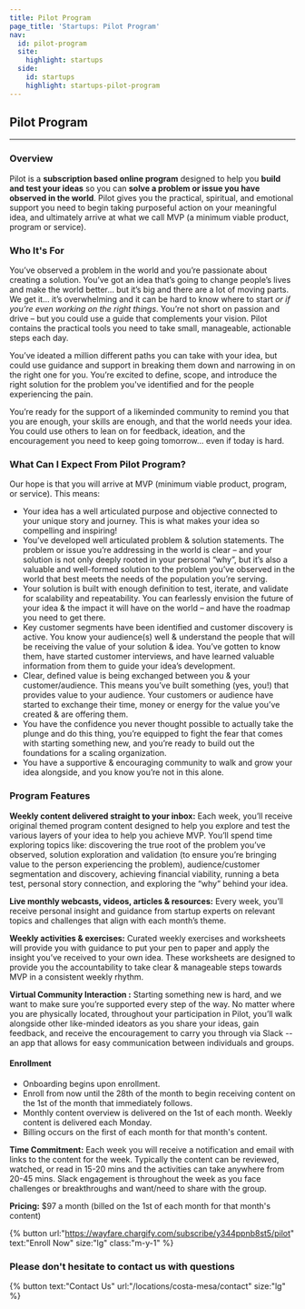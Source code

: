 ```yaml
---
title: Pilot Program
page_title: 'Startups: Pilot Program'
nav:
  id: pilot-program
  site:
    highlight: startups
  side:
    id: startups
    highlight: startups-pilot-program
---
```


## Pilot Program

---

### Overview

Pilot is a **subscription based online program** designed to help you **build and test your ideas** so you can **solve a problem or issue you have observed in the world**. Pilot gives you the practical, spiritual, and emotional support you need to begin taking purposeful action on your meaningful idea, and ultimately arrive at what we call MVP (a minimum viable product, program or service).

### Who It's For

You’ve observed a problem in the world and you’re passionate about creating a solution. You’ve got an idea that’s going to change people’s lives and make the world better... but it’s big and there are a lot of moving parts. We get it... it’s overwhelming and it can be hard to know where to start _or if you’re even working on the right things_. You’re not short on passion and drive – but you could use a guide that complements your vision. Pilot contains the practical tools you need to take small, manageable, actionable steps each day. 

You’ve ideated a million different paths you can take with your idea, but could use guidance and support in breaking them down and narrowing in on the right one for you. You’re excited to define, scope, and introduce the right solution for the problem you've identified and for the people experiencing the pain.

You’re ready for the support of a likeminded community to remind you that you are enough, your skills are enough, and that the world needs your idea. You could use others to lean on for feedback, ideation, and the encouragement you need to keep going tomorrow... even if today is hard.

### What Can I Expect From Pilot Program?

Our hope is that you will arrive at MVP (minimum viable product, program, or service). This means:

* Your idea has a well articulated purpose and objective connected to your unique story and journey. This is what makes your idea so compelling and inspiring!
* You’ve developed well articulated problem & solution statements. The problem or issue you’re addressing in the world is clear – and your solution is not only deeply rooted in your personal “why”, but it’s also a valuable and well-formed solution to the problem you’ve observed in the world that best meets the needs of the population you’re serving.
* Your solution is built with enough definition to test, iterate, and validate for scalability and repeatability. You can fearlessly envision the future of your idea & the impact it will have on the world – and have the roadmap you need to get there.
* Key customer segments have been identified and customer discovery is active. You know your audience(s) well & understand the people that will be receiving the value of your solution & idea. You’ve gotten to know them, have started customer interviews, and have learned valuable information from them to guide your idea’s development.
* Clear, defined value is being exchanged between you & your customer/audience. This means you’ve built something (yes, you!) that provides value to your audience. Your customers or audience have started to exchange their time, money or energy for the value you’ve created & are offering them.
* You have the confidence you never thought possible to actually take the plunge and do this thing, you’re equipped to fight the fear that comes with starting something new, and you’re ready to build out the foundations for a scaling organization.
* You have a supportive & encouraging community to walk and grow your idea alongside, and you know you’re not in this alone.

### Program Features

**Weekly content delivered straight to your inbox:** Each week, you’ll receive original themed program content designed to help you explore and test the various layers of your idea to help you achieve MVP. You’ll spend time exploring topics like: discovering the true root of the problem you’ve observed, solution exploration and validation (to ensure you’re bringing value to the person experiencing the problem), audience/customer segmentation and discovery, achieving financial viability, running a beta test, personal story connection, and exploring the “why” behind your idea.

**Live monthly webcasts, videos, articles & resources:** Every week, you’ll receive personal insight and guidance from startup experts on relevant topics and challenges that align with each month’s theme.

**Weekly activities & exercises:** Curated weekly exercises and worksheets will provide you with guidance to put your pen to paper and apply the insight you’ve received to your own idea. These worksheets are designed to provide you the accountability to take clear & manageable steps towards MVP in a consistent weekly rhythm.

**Virtual Community Interaction :** Starting something new is hard, and we want to make sure you’re supported every step of the way. No matter where you are physically located, throughout your participation in Pilot, you’ll walk alongside other like-minded ideators as you share your ideas, gain feedback, and receive the encouragement to carry you through via Slack -- an app that allows for easy communication between individuals and groups. 

#### Enrollment
* Onboarding begins upon enrollment.
* Enroll from now until the 28th of the month to begin receiving content on the 1st of the month that immediately follows. 
* Monthly content overview is delivered on the 1st of each month. Weekly content is delivered each Monday. 
* Billing occurs on the first of each month for that month's content. 
 
**Time Commitment:** Each week you will receive a notification and email with links to the content for the week. Typically the content can be reviewed, watched, or read in 15-20 mins and the activities can take anywhere from 20-45 mins. Slack engagement is throughout the week as you face challenges or breakthroughs and want/need to share with the group.

**Pricing:** $97 a month (billed on the 1st of each month for that month's content)

{% button url:"https://wayfare.chargify.com/subscribe/y344ppnb8st5/pilot" text:"Enroll Now" size:"lg" class:"m-y-1" %}

### Please don't hesitate to contact us with questions

{% button text:"Contact Us" url:"/locations/costa-mesa/contact" size:"lg" %}
